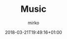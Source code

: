 ---
title: "Music"
author: "mirko"
date: 2018-03-21T19:49:16+01:00
url: "/portfolio/music/"
directory: true
draft: true
---